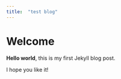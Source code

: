 ```yaml
---
title:  "test blog"
---
```


# Welcome

**Hello world**, this is my first Jekyll blog post.

I hope you like it!